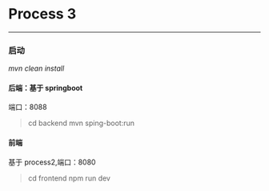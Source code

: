 # Process 3

---

### 启动

_mvn clean install_

#### 后端：基于 springboot

端口：8088

> cd backend
> mvn sping-boot:run

#### 前端

基于 process2,端口：8080

> cd frontend
> npm run dev
